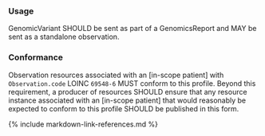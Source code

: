 ### Usage

GenomicVariant SHOULD be sent as part of a GenomicsReport and MAY be sent as a standalone observation.

### Conformance

Observation resources associated with an [in-scope patient] with `Observation.code` LOINC `69548-6` MUST conform to this profile. Beyond this requirement, a producer of resources SHOULD ensure that any resource instance associated with an [in-scope patient] that would reasonably be expected to conform to this profile SHOULD be published in this form.

{% include markdown-link-references.md %}
